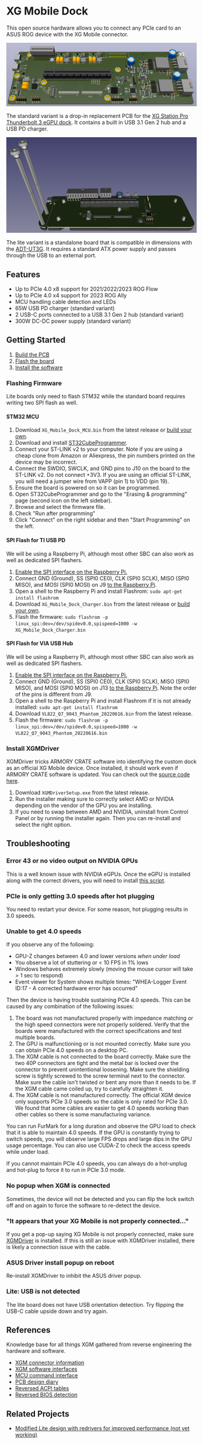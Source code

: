 XG Mobile Dock
==============
This open source hardware allows you to connect any PCIe card to an ASUS ROG device with the XG Mobile connector.

[![Board 3D model](Docs/images/board-3d.png)](Docs/images/board-3d.png)

The standard variant is a drop-in replacement PCB for the [XG Station Pro Thunderbolt 3 eGPU dock][1]. It contains a built in USB 3.1 Gen 2 hub and a USB PD charger.

[![Board 3D model](Docs/images/board-lite-3d.png)](Docs/images/board-lite-3d.png)

The lite variant is a standalone board that is compatible in dimensions with the [ADT-UT3G][6]. It requires a standard ATX power supply and passes through the USB to an external port.

## Features
* Up to PCIe 4.0 x8 support for 2021/2022/2023 ROG Flow
* Up to PCIe 4.0 x4 support for 2023 ROG Ally
* MCU handling cable detection and LEDs
* 65W USB PD charger (standard variant)
* 2 USB-C ports connected to a USB 3.1 Gen 2 hub (standard variant)
* 300W DC-DC power supply (standard variant)

## Getting Started
1. [Build the PCB](Docs/Build_Guide.md)
2. [Flash the board](#flashing-firmware)
3. [Install the software](#install-xgmactivator)

### Flashing Firmware
Lite boards only need to flash STM32 while the standard board requires writing two SPI flash as well.

#### STM32 MCU
1. Download `XG_Mobile_Dock_MCU.bin` from the latest release or [build your own](Docs/Build_Guide.md#mcu).
2. Download and install [ST32CubeProgrammer][2].
3. Connect your ST-LINK v2 to your computer. Note if you are using a cheap clone from Amazon or Aliexpress, the pin numbers printed on the device may be incorrect.
4. Connect the SWDIO, SWCLK, and GND pins to J10 on the board to the ST-LINK v2. Do not connect +3V3. If you are using an official ST-LINK, you will need a jumper wire from VAPP (pin 1) to VDD (pin 19).
5. Ensure the board is powered on so it can be programmed.
6. Open ST32CubeProgrammer and go to the "Erasing & programming" page (second icon on the left sidebar).
7. Browse and select the firmware file.
8. Check "Run after programming"
9. Click "Connect" on the right sidebar and then "Start Programming" on the left.

#### SPI Flash for TI USB PD
We will be using a Raspberry Pi, although most other SBC can also work as well as dedicated SPI flashers.

1. [Enable the SPI interface on the Raspberry Pi.][3]
2. Connect GND (Ground), SS (SPI0 CE0), CLK (SPI0 SCLK), MISO (SPI0 MISO), and MOSI (SPI0 MOSI) on J9 [to the Raspberry Pi][4].
3. Open a shell to the Raspberry Pi and install Flashrom: `sudo apt-get install flashrom`
4. Download `XG_Mobile_Dock_Charger.bin` from the latest release or [build your own](Docs/Build_Guide.md#ti-pd-controller).
5. Flash the firmware: `sudo flashrom -p linux_spi:dev=/dev/spidev0.0,spispeed=1000 -w XG_Mobile_Dock_Charger.bin`

#### SPI Flash for VIA USB Hub
We will be using a Raspberry Pi, although most other SBC can also work as well as dedicated SPI flashers.

1. [Enable the SPI interface on the Raspberry Pi.][3]
2. Connect GND (Ground), SS (SPI0 CE0), CLK (SPI0 SCLK), MISO (SPI0 MISO), and MOSI (SPI0 MOSI) on J13 [to the Raspberry Pi][4]. Note the order of the pins is different from J9.
3. Open a shell to the Raspberry Pi and install Flashrom if it is not already installed: `sudo apt-get install flashrom`
4. Download `VL822_Q7_9043_Phantom_20220616.bin` from the latest release.
5. Flash the firmware: `sudo flashrom -p linux_spi:dev=/dev/spidev0.0,spispeed=1000 -w VL822_Q7_9043_Phantom_20220616.bin`

### Install XGMDriver
XGMDriver tricks ARMORY CRATE software into identifying the custom dock as an official XG Mobile device. Once installed, it should work even if ARMORY CRATE software is updated. You can check out the [source code here](XGMDriver).

1. Download `XGMDriverSetup.exe` from the latest release.
2. Run the installer making sure to correctly select AMD or NVIDIA depending on the vendor of the GPU you are installing.
3. If you need to swap between AMD and NVIDIA, uninstall from Control Panel or by running the installer again. Then you can re-install and select the right option.

## Troubleshooting

### Error 43 or no video output on NVIDIA GPUs
This is a well known issue with NVIDIA eGPUs. Once the eGPU is installed along with the correct drivers, you will need to install [this script][5].

### PCIe is only getting 3.0 speeds after hot plugging
You need to restart your device. For some reason, hot plugging results in 3.0 speeds.

### Unable to get 4.0 speeds
If you observe any of the following:
* GPU-Z changes between 4.0 and lower versions *when under load*
* You observe a lot of stuttering or < 10 FPS in 1% lows
* Windows behaves extremely slowly (moving the mouse cursor will take > 1 sec to respond)
* Event viewer for System shows multiple times: "WHEA-Logger Event ID:17 - A corrected hardware error has occurred"

Then the device is having trouble sustaining PCIe 4.0 speeds. This can be caused by any combination of the following issues:

1. The board was not manufactured properly with impedance matching or the high speed connectors were not properly soldered. Verify that the boards were manufactured with the correct specifications and test multiple boards.
2. The GPU is malfunctioning or is not mounted correctly. Make sure you can obtain PCIe 4.0 speeds on a desktop PC.
3. The XGM cable is not connected to the board correctly. Make sure the two 40P connectors are tight and the metal bar is locked over the connector to prevent unintentional loosening. Make sure the shielding screw is tightly screwed to the screw terminal next to the connector. Make sure the cable isn't twisted or bent any more than it needs to be. If the XGM cable came coiled up, try to carefully straighten it.
4. The XGM cable is not manufactured correctly. The official XGM device only supports PCIe 3.0 speeds so the cable is only rated for PCIe 3.0. We found that some cables are easier to get 4.0 speeds working than other cables so there is some manufacturing variance.

You can run FurMark for a long duration and observe the GPU load to check that it is able to maintain 4.0 speeds. If the GPU is constantly trying to switch speeds, you will observe large FPS drops and large dips in the GPU usage percentage. You can also use CUDA-Z to check the access speeds while under load.

If you cannot maintain PCIe 4.0 speeds, you can always do a hot-unplug and hot-plug to force it to run in PCIe 3.0 mode.

### No popup when XGM is connected
Sometimes, the device will not be detected and you can flip the lock switch off and on again to force the software to re-detect the device.

### "It appears that your XG Mobile is not properly connected..."
If you get a pop-up saying XG Mobile is not properly connected, make sure [XGMDriver](#install-xgmdriver) is installed. If this is still an issue with XGMDriver installed, there is likely a connection issue with the cable.

### ASUS Driver install popup on reboot
Re-install XGMDriver to inhibit the ASUS driver popup.

### Lite: USB is not detected
The lite board does not have USB orientation detection. Try flipping the USB-C cable upside down and try again.

## References
Knowledge base for all things XGM gathered from reverse engineering the hardware and software.

* [XGM connector information](Docs/Connector.md)
* [XGM software interfaces](Docs/Software.md)
* [MCU command interface](Docs/MCU.md)
* [PCB design diary](Docs/Diary.md)
* [Reversed ACPI tables](Docs/ACPI_Annotated.asl)
* [Reversed BIOS detection](Docs/BIOS_Detect.c)

## Related Projects

* [Modified Lite design with redrivers for improved performance (not yet working)](https://github.com/Alecu100/XG_Mobile_Station/tree/flow_v2)

[1]: https://www.asus.com/motherboards-components/external-graphics-docks/all-series/xg-station-pro/
[2]: https://www.st.com/en/development-tools/stm32cubeprog.html
[3]: https://www.raspberrypi-spy.co.uk/2014/08/enabling-the-spi-interface-on-the-raspberry-pi/
[4]: https://pinout.xyz
[5]: https://egpu.io/nvidia-error43-fixer
[6]: https://www.adt.link/product/UT3G.html
